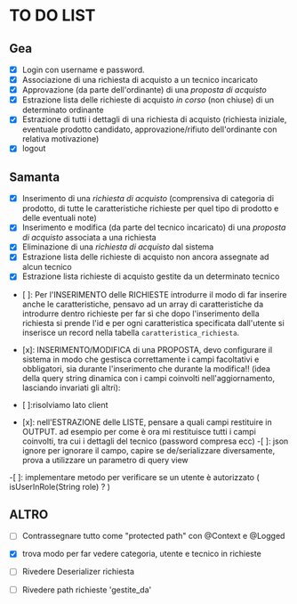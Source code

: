# TO DO LIST

## Gea

- [x]   Login con username e password.
- [x]   Associazione di una richiesta di acquisto a un tecnico incaricato
- [x]   Approvazione (da parte dell'ordinante) di una  _proposta di acquisto_
- [x]   Estrazione lista delle richieste di acquisto  _in corso_  (non chiuse) di un determinato ordinante
- [x]  Estrazione di tutti i dettagli di una richiesta di acquisto (richiesta iniziale, eventuale prodotto candidato, approvazione/rifiuto dell'ordinante con relativa motivazione)
- [x]  logout

## Samanta
- [x] Inserimento di una  _richiesta di acquisto_  (comprensiva di categoria di prodotto, di tutte le caratteristiche richieste per quel tipo di prodotto e delle eventuali note)
- [x]  Inserimento e modifica (da parte del tecnico incaricato) di una  _proposta di acquisto_  associata a una richiesta
- [x] Eliminazione di una  _richiesta di acquisto_  dal sistema
- [x]  Estrazione lista delle richieste di acquisto non ancora assegnate ad alcun tecnico
- [x] Estrazione lista richieste di acquisto gestite da un determinato tecnico

- [ ]: Per l'INSERIMENTO delle RICHIESTE introdurre il modo di far inserire anche le caratteristiche, pensavo ad 
    un array di caratteristiche da introdurre dentro richieste
    per far sì che dopo l'inserimento della richiesta si prende l'id e per ogni caratteristica specificata dall'utente
    si inserisce un record nella tabella `caratteristica_richiesta`.

- [x]: INSERIMENTO/MODIFICA di una PROPOSTA, devo configurare il sistema in modo che gestisca correttamente i campi facoltativi e obbligatori, sia durante l'inserimento che durante la modifica!! (idea della query string dinamica con i campi coinvolti nell'aggiornamento, lasciando invariati gli altri): 
- [ ]:risolviamo lato client

- [x]: nell'ESTRAZIONE delle LISTE, pensare a quali campi restituire in OUTPUT. ad esempio per come è ora mi restituisce tutti i campi coinvolti, tra cui i dettagli del tecnico (password compresa ecc) 
-[ ]: json ignore per ignorare il campo, capire se de/serializzare diversamente, prova a utilizzare un parametro di query view

-[ ]: implementare metodo per verificare se un utente è autorizzato ( isUserInRole(String role) ? )

## ALTRO
- [ ] Contrassegnare tutto come "protected path" con @Context e @Logged
- [x] trova modo per far vedere categoria, utente e tecnico in richieste
- [ ] Rivedere Deserializer richiesta
- [ ] Rivedere path richieste 'gestite_da'

